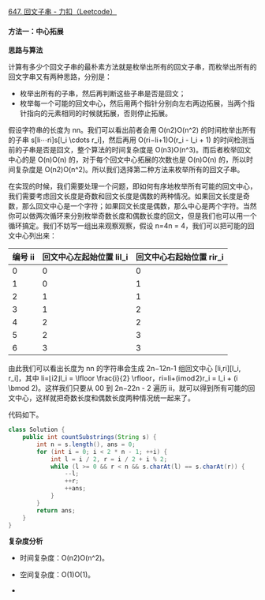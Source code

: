 [647. 回文子串 - 力扣（Leetcode）](https://leetcode.cn/problems/palindromic-substrings/solutions/379987/hui-wen-zi-chuan-by-leetcode-solution/)

#### 方法一：中心拓展

**思路与算法**

计算有多少个回文子串的最朴素方法就是枚举出所有的回文子串，而枚举出所有的回文字串又有两种思路，分别是：

-   枚举出所有的子串，然后再判断这些子串是否是回文；
-   枚举每一个可能的回文中心，然后用两个指针分别向左右两边拓展，当两个指针指向的元素相同的时候就拓展，否则停止拓展。

假设字符串的长度为 nn。我们可以看出前者会用 O(n2)O(n^2) 的时间枚举出所有的子串 s\[li⋯ri\]s\[l\_i \\cdots r\_i\]，然后再用 O(ri−li+1)O(r\_i - l\_i + 1) 的时间检测当前的子串是否是回文，整个算法的时间复杂度是 O(n3)O(n^3)。而后者枚举回文中心的是 O(n)O(n) 的，对于每个回文中心拓展的次数也是 O(n)O(n) 的，所以时间复杂度是 O(n2)O(n^2)。所以我们选择第二种方法来枚举所有的回文子串。

在实现的时候，我们需要处理一个问题，即如何有序地枚举所有可能的回文中心，我们需要考虑回文长度是奇数和回文长度是偶数的两种情况。如果回文长度是奇数，那么回文中心是一个字符；如果回文长度是偶数，那么中心是两个字符。当然你可以做两次循环来分别枚举奇数长度和偶数长度的回文，但是我们也可以用一个循环搞定。我们不妨写一组出来观察观察，假设 n=4n = 4，我们可以把可能的回文中心列出来：

| 编号 ii | 回文中心左起始位置 lil\_i | 回文中心右起始位置 rir\_i |
| ------- | ------------------------- | ------------------------- |
| 0       | 0                         | 0                         |
| 1       | 0                         | 1                         |
| 2       | 1                         | 1                         |
| 3       | 1                         | 2                         |
| 4       | 2                         | 2                         |
| 5       | 2                         | 3                         |
| 6       | 3                         | 3                         |

由此我们可以看出长度为 nn 的字符串会生成 2n−12n-1 组回文中心 \[li,ri\]\[l\_i, r\_i\]，其中 li=⌊i2⌋l\_i = \\lfloor \\frac{i}{2} \\rfloor，ri=li+(i mod 2)r\_i = l\_i + (i \\bmod 2)。这样我们只要从 00 到 2n−22n - 2 遍历 ii，就可以得到所有可能的回文中心，这样就把奇数长度和偶数长度两种情况统一起来了。

代码如下。

```java
class Solution {
    public int countSubstrings(String s) {
        int n = s.length(), ans = 0;
        for (int i = 0; i < 2 * n - 1; ++i) {
            int l = i / 2, r = i / 2 + i % 2;
            while (l >= 0 && r < n && s.charAt(l) == s.charAt(r)) {
                --l;
                ++r;
                ++ans;
            }
        }
        return ans;
    }
}
```

**复杂度分析**

-   时间复杂度：O(n2)O(n^2)。
    
-   空间复杂度：O(1)O(1)。
    

-   